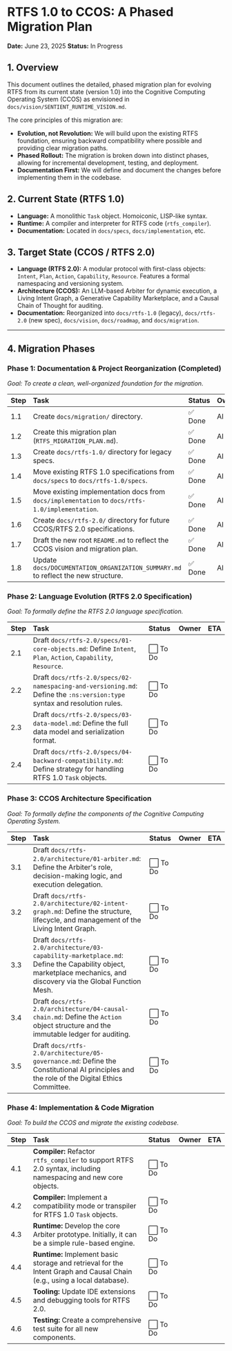 # RTFS 1.0 to CCOS: A Phased Migration Plan

**Date:** June 23, 2025
**Status:** In Progress

## 1. Overview

This document outlines the detailed, phased migration plan for evolving RTFS from its current state (version 1.0) into the Cognitive Computing Operating System (CCOS) as envisioned in `docs/vision/SENTIENT_RUNTIME_VISION.md`.

The core principles of this migration are:
- **Evolution, not Revolution:** We will build upon the existing RTFS foundation, ensuring backward compatibility where possible and providing clear migration paths.
- **Phased Rollout:** The migration is broken down into distinct phases, allowing for incremental development, testing, and deployment.
- **Documentation First:** We will define and document the changes before implementing them in the codebase.

## 2. Current State (RTFS 1.0)

- **Language:** A monolithic `Task` object. Homoiconic, LISP-like syntax.
- **Runtime:** A compiler and interpreter for RTFS code (`rtfs_compiler`).
- **Documentation:** Located in `docs/specs`, `docs/implementation`, etc.

## 3. Target State (CCOS / RTFS 2.0)

- **Language (RTFS 2.0):** A modular protocol with first-class objects: `Intent`, `Plan`, `Action`, `Capability`, `Resource`. Features a formal namespacing and versioning system.
- **Architecture (CCOS):** An LLM-based Arbiter for dynamic execution, a Living Intent Graph, a Generative Capability Marketplace, and a Causal Chain of Thought for auditing.
- **Documentation:** Reorganized into `docs/rtfs-1.0` (legacy), `docs/rtfs-2.0` (new spec), `docs/vision`, `docs/roadmap`, and `docs/migration`.

---

## 4. Migration Phases

### Phase 1: Documentation & Project Reorganization (Completed)

*Goal: To create a clean, well-organized foundation for the migration.*

| Step | Task | Status | Owner | ETA |
| :--- | :--- | :--- | :--- | :--- |
| 1.1 | Create `docs/migration/` directory. | ✅ Done | AI | 2025-06-22 |
| 1.2 | Create this migration plan (`RTFS_MIGRATION_PLAN.md`). | ✅ Done | AI | 2025-06-23 |
| 1.3 | Create `docs/rtfs-1.0/` directory for legacy specs. | ✅ Done | AI | 2025-06-23 |
| 1.4 | Move existing RTFS 1.0 specifications from `docs/specs` to `docs/rtfs-1.0/specs`. | ✅ Done | AI | 2025-06-23 |
| 1.5 | Move existing implementation docs from `docs/implementation` to `docs/rtfs-1.0/implementation`. | ✅ Done | AI | 2025-06-23 |
| 1.6 | Create `docs/rtfs-2.0/` directory for future CCOS/RTFS 2.0 specifications. | ✅ Done | AI | 2025-06-23 |
| 1.7 | Draft the new root `README.md` to reflect the CCOS vision and migration plan. | ✅ Done | AI | 2025-06-23 |
| 1.8 | Update `docs/DOCUMENTATION_ORGANIZATION_SUMMARY.md` to reflect the new structure. | ✅ Done | AI | 2025-06-23 |

### Phase 2: Language Evolution (RTFS 2.0 Specification)

*Goal: To formally define the RTFS 2.0 language specification.*

| Step | Task | Status | Owner | ETA |
| :--- | :--- | :--- | :--- | :--- |
| 2.1 | Draft `docs/rtfs-2.0/specs/01-core-objects.md`: Define `Intent`, `Plan`, `Action`, `Capability`, `Resource`. | ⬜ To Do | | |
| 2.2 | Draft `docs/rtfs-2.0/specs/02-namespacing-and-versioning.md`: Define the `:ns:version:type` syntax and resolution rules. | ⬜ To Do | | |
| 2.3 | Draft `docs/rtfs-2.0/specs/03-data-model.md`: Define the full data model and serialization format. | ⬜ To Do | | |
| 2.4 | Draft `docs/rtfs-2.0/specs/04-backward-compatibility.md`: Define strategy for handling RTFS 1.0 `Task` objects. | ⬜ To Do | | |

### Phase 3: CCOS Architecture Specification

*Goal: To formally define the components of the Cognitive Computing Operating System.*

| Step | Task | Status | Owner | ETA |
| :--- | :--- | :--- | :--- | :--- |
| 3.1 | Draft `docs/rtfs-2.0/architecture/01-arbiter.md`: Define the Arbiter's role, decision-making logic, and execution delegation. | ⬜ To Do | | |
| 3.2 | Draft `docs/rtfs-2.0/architecture/02-intent-graph.md`: Define the structure, lifecycle, and management of the Living Intent Graph. | ⬜ To Do | | |
| 3.3 | Draft `docs/rtfs-2.0/architecture/03-capability-marketplace.md`: Define the Capability object, marketplace mechanics, and discovery via the Global Function Mesh. | ⬜ To Do | | |
| 3.4 | Draft `docs/rtfs-2.0/architecture/04-causal-chain.md`: Define the `Action` object structure and the immutable ledger for auditing. | ⬜ To Do | | |
| 3.5 | Draft `docs/rtfs-2.0/architecture/05-governance.md`: Define the Constitutional AI principles and the role of the Digital Ethics Committee. | ⬜ To Do | | |

### Phase 4: Implementation & Code Migration

*Goal: To build the CCOS and migrate the existing codebase.*

| Step | Task | Status | Owner | ETA |
| :--- | :--- | :--- | :--- | :--- |
| 4.1 | **Compiler:** Refactor `rtfs_compiler` to support RTFS 2.0 syntax, including namespacing and new core objects. | ⬜ To Do | | |
| 4.2 | **Compiler:** Implement a compatibility mode or transpiler for RTFS 1.0 `Task` objects. | ⬜ To Do | | |
| 4.3 | **Runtime:** Develop the core Arbiter prototype. Initially, it can be a simple rule-based engine. | ⬜ To Do | | |
| 4.4 | **Runtime:** Implement basic storage and retrieval for the Intent Graph and Causal Chain (e.g., using a local database). | ⬜ To Do | | |
| 4.5 | **Tooling:** Update IDE extensions and debugging tools for RTFS 2.0. | ⬜ To Do | | |
| 4.6 | **Testing:** Create a comprehensive test suite for all new components. | ⬜ To Do | | |
